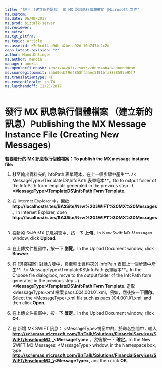 ```yaml
---
title: "發行 （建立新的訊息） 的 MX 訊息執行個體檔案 |Microsoft 文件"
ms.custom: 
ms.date: 06/08/2017
ms.prod: biztalk-server
ms.reviewer: 
ms.suite: 
ms.tgt_pltfrm: 
ms.topic: article
ms.assetid: e7e6cdf4-b9db-42be-a92d-10a7471e2c2d
caps.latest.revision: "2"
author: MandiOhlinger
ms.author: mandia
manager: anneta
ms.openlocfilehash: 4082174428f177905527d0c648b4d7ad000dde36
ms.sourcegitcommit: 5abd0ed3f9e4858ffaaec5481bfa8878595e95f7
ms.translationtype: MT
ms.contentlocale: zh-TW
ms.lasthandoff: 11/28/2017
---
```

# <a name="publishing-the-mx-message-instance-file-creating-new-messages"></a><span data-ttu-id="a1726-102">發行 MX 訊息執行個體檔案 （建立新的訊息）</span><span class="sxs-lookup"><span data-stu-id="a1726-102">Publishing the MX Message Instance File (Creating New Messages)</span></span>
<span data-ttu-id="a1726-103">**若要發行的 MX 訊息執行個體檔案：**</span><span class="sxs-lookup"><span data-stu-id="a1726-103">**To publish the MX message instance file:**</span></span>  
  
1.  <span data-ttu-id="a1726-104">移至輸出資料夾的 InfoPath 表單範本，在上一個步驟中產生**...\\< MessageType\>\TemplateDS\InfoPath 表單範本**。</span><span class="sxs-lookup"><span data-stu-id="a1726-104">Go to output folder of the InfoPath form template generated in the previous step **..\\<MessageType\>\TemplateDS\InfoPath Form Template**.</span></span>  
  
2.  <span data-ttu-id="a1726-105">在 Internet Explorer 中，開啟**http://localhost/sites/BASSite/New%20SWIFT%20MX%20Messages**。</span><span class="sxs-lookup"><span data-stu-id="a1726-105">In Internet Explorer, open **http://localhost/sites/BASSite/New%20SWIFT%20MX%20Messages**.</span></span>  
  
3.  <span data-ttu-id="a1726-106">在新的 Swift MX 訊息視窗中，按一下 **上傳**。</span><span class="sxs-lookup"><span data-stu-id="a1726-106">In New Swift MX Messages window, click **Upload**.</span></span>  
  
4.  <span data-ttu-id="a1726-107">在上傳文件視窗中，按一下 **瀏覽**。</span><span class="sxs-lookup"><span data-stu-id="a1726-107">In the Upload Document window, click **Browse**.</span></span>  
  
5.  <span data-ttu-id="a1726-108">在 [選擇檔案] 對話方塊中，移至輸出資料夾的 InfoPath 表單上一個步驟中產生**...\\< MessageType\>\TemplateDS\InfoPath 表單範本**。</span><span class="sxs-lookup"><span data-stu-id="a1726-108">In the Choose file dialog box, move to the output folder of the InfoPath form generated in the previous step **..\\<MessageType\>\TemplateDS\InfoPath Form Template**.</span></span> <span data-ttu-id="a1726-109">選取\<MessageType\>.xml 檔案 pacs.004.001.01.xml，例如，然後按一下**開啟**。</span><span class="sxs-lookup"><span data-stu-id="a1726-109">Select the \<MessageType\>.xml file such as pacs.004.001.01.xml, and then click **Open**.</span></span>  
  
6.  <span data-ttu-id="a1726-110">在上傳文件視窗中，按一下 **確定**。</span><span class="sxs-lookup"><span data-stu-id="a1726-110">In the Upload Document window, click **OK**.</span></span>  
  
7.  <span data-ttu-id="a1726-111">在 新增 MX SWIFT 訊息： \<MessageType\>視窗中的，於命名空間中，輸入**http://schemas.microsoft.com/BizTalk/Solutions/FinancialServices/SWIFT/EnvelopeMX _\<MessageType\>** ，然後按一下 **確定**。</span><span class="sxs-lookup"><span data-stu-id="a1726-111">In the New SWIFT MX Messages: \<MessageType\> window, in the Namespace box, type **http://schemas.microsoft.com/BizTalk/Solutions/FinancialServices/SWIFT/EnvelopeMX_\<MessageType\>**, and then click **OK**.</span></span>